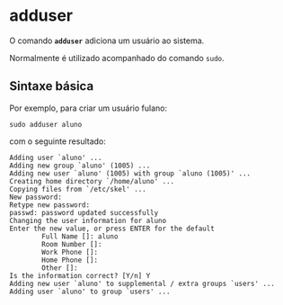 # adduser

O comando __`adduser`__ adiciona um usuário ao sistema.

Normalmente é utilizado acompanhado do comando `sudo`.

## Sintaxe básica

Por exemplo, para criar um usuário fulano:

```
sudo adduser aluno
```

com o seguinte resultado:

```
Adding user `aluno' ...
Adding new group `aluno' (1005) ...
Adding new user `aluno' (1005) with group `aluno (1005)' ...
Creating home directory `/home/aluno' ...
Copying files from `/etc/skel' ...
New password:
Retype new password:
passwd: password updated successfully
Changing the user information for aluno
Enter the new value, or press ENTER for the default
        Full Name []: aluno
        Room Number []:
        Work Phone []:
        Home Phone []:
        Other []:
Is the information correct? [Y/n] Y
Adding new user `aluno' to supplemental / extra groups `users' ...
Adding user `aluno' to group `users' ...
```